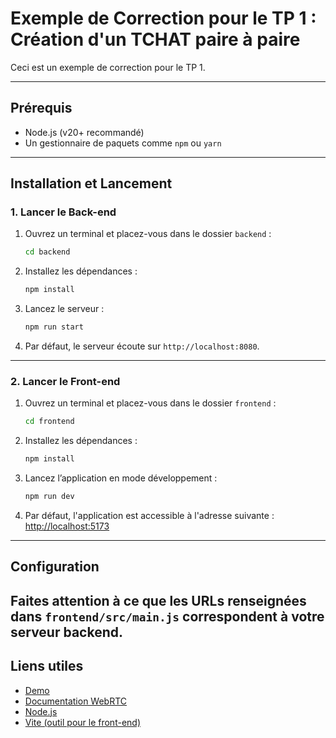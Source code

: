 # **Exemple de Correction pour le TP 1 : Création d'un TCHAT paire à paire**

Ceci est un exemple de correction pour le TP 1.  

---

## **Prérequis**
- Node.js (v20+ recommandé)
- Un gestionnaire de paquets comme `npm` ou `yarn`

---

## **Installation et Lancement**

### **1. Lancer le Back-end**
1. Ouvrez un terminal et placez-vous dans le dossier `backend` :  
   ```bash
   cd backend
   ```
2. Installez les dépendances :  
   ```bash
   npm install
   ```
3. Lancez le serveur :  
   ```bash
   npm run start
   ```
4. Par défaut, le serveur écoute sur `http://localhost:8080`.

---

### **2. Lancer le Front-end**
1. Ouvrez un terminal et placez-vous dans le dossier `frontend` :  
   ```bash
   cd frontend
   ```
2. Installez les dépendances :  
   ```bash
   npm install
   ```
3. Lancez l’application en mode développement :  
   ```bash
   npm run dev
   ```
4. Par défaut, l'application est accessible à l'adresse suivante :  
   [http://localhost:5173](http://localhost:5173)

---

## **Configuration**

Faites attention à ce que les URLs renseignées dans `frontend/src/main.js` correspondent à votre serveur backend.
---


## **Liens utiles**
- [Demo](https://fyc.agweb.dev/exo1/frontend)
- [Documentation WebRTC](https://webrtc.org/)
- [Node.js](https://nodejs.org/)
- [Vite (outil pour le front-end)](https://vitejs.dev/)
